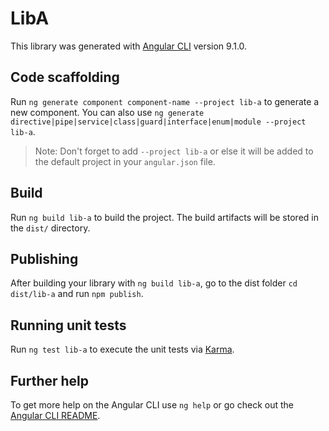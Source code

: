 # LibA

This library was generated with [Angular CLI](https://github.com/angular/angular-cli) version 9.1.0.

## Code scaffolding

Run `ng generate component component-name --project lib-a` to generate a new component. You can also use `ng generate directive|pipe|service|class|guard|interface|enum|module --project lib-a`.
> Note: Don't forget to add `--project lib-a` or else it will be added to the default project in your `angular.json` file. 

## Build

Run `ng build lib-a` to build the project. The build artifacts will be stored in the `dist/` directory.

## Publishing

After building your library with `ng build lib-a`, go to the dist folder `cd dist/lib-a` and run `npm publish`.

## Running unit tests

Run `ng test lib-a` to execute the unit tests via [Karma](https://karma-runner.github.io).

## Further help

To get more help on the Angular CLI use `ng help` or go check out the [Angular CLI README](https://github.com/angular/angular-cli/blob/master/README.md).
